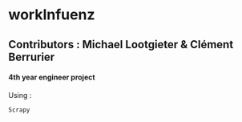 # workInfuenz
## Contributors : Michael Lootgieter & Clément Berrurier
#### 4th year engineer project
Using : 
```
Scrapy
```
